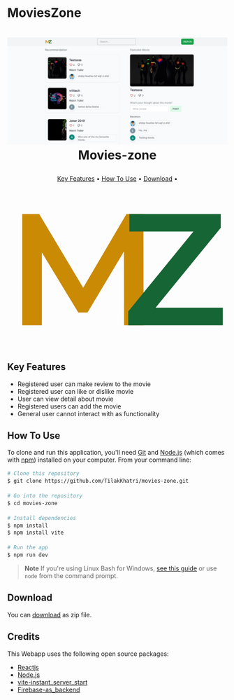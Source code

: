 # MoviesZone

<h1 align="center">

  ![newUpgrade](./moviezone.jpg)
    Movies-zone
  <br>
</h1>

<p align="center">
  <a href="#key-features">Key Features</a> •
  <a href="#how-to-use">How To Use</a> •
  <a href="#download">Download</a> •

</p>

<svg
                            className="w-10"
                            viewBox="0 0 50 36"
                            fill="currentColor"
                        >
                            <path
                                d="M3.384 31V5.8H7.236L18.252 24.196H16.236L27.072 5.8H30.924L30.96 31H26.532L26.496 12.748H27.432L18.216 28.12H16.128L6.768 12.748H7.848V31H3.384Z"
                                fill="#CA8A04"
                            />
                            <path
                                d="M27.476 31V27.868L43.748 7.996L44.288 9.76H27.728V5.8H48.5V8.932L32.228 28.804L31.652 27.04H48.968V31H27.476Z"
                                fill="#166534"
                            />
                        </svg>
## Key Features

* Registered user can make review to the movie 
* Registered user can like or dislike movie 
* User can view detail about movie 
* Registered users can add the movie 
* General user cannot interact with as functionality

## How To Use

To clone and run this application, you'll need [Git](https://git-scm.com) and [Node.js](https://nodejs.org/en/download/) (which comes with [npm](http://npmjs.com)) installed on your computer. From your command line:

```bash
# Clone this repository
$ git clone https://github.com/TilakKhatri/movies-zone.git

# Go into the repository
$ cd movies-zone

# Install dependencies
$ npm install
$ npm install vite

# Run the app
$ npm run dev
```

> **Note**
> If you're using Linux Bash for Windows, [see this guide](https://www.howtogeek.com/261575/how-to-run-graphical-linux-desktop-applications-from-windows-10s-bash-shell/) or use `node` from the command prompt.


## Download

You can [download](https://github.com/TilakKhatri/movies-zone) as zip file.


## Credits

This Webapp uses the following open source packages:

- [Reactjs](http://reactjs.org/)
- [Node.js](https://nodejs.org/)
- [vite-instant_server_start](https://vitejs.dev/guide/)
- [Firebase-as_backend](https://console.firebase.google.com/project/movie-zone-2ca05/overview)





